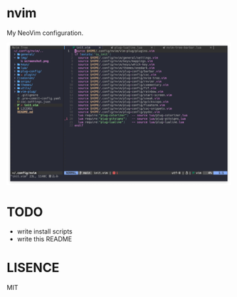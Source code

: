 # nvim

My NeoVim configuration.

![img](./img/screenshot.png)

# TODO

- write install scripts
- write this README

# LISENCE

MIT
